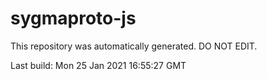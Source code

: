 # sygmaproto-js
This repository was automatically generated. DO NOT EDIT. 

Last build: Mon 25 Jan 2021 16:55:27 GMT
